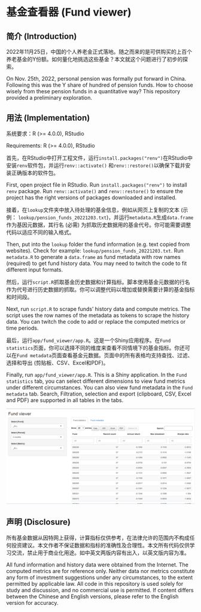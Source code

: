 基金查看器 (Fund viewer)
================

## 简介 (Introduction)

2022年11月25日，中国的个人养老金正式落地。随之而来的是可供购买的上百个养老基金的Y份额。如何量化地挑选这些基金？本文就这个问题进行了初步的探索。

On Nov. 25th, 2022, personal pension was formally put forward in China.
Following this was the Y share of hundred of pension funds. How to
choose wisely from these pension funds in a quantitative way? This
repository provided a preliminary exploration.

## 用法 (Implementation)

系统要求：R (\>= 4.0.0), RStudio

Requirements: R (\>= 4.0.0), RStudio

首先，在RStudio中打开工程文件，运行`install.packages("renv")`在RStudio中安装`renv`软件包，并运行`renv::activate()`
和`renv::restore()`以确保下载并安装正确版本的软件包。

First, open project file in RStudio. Run `install.packages("renv")` to
install `renv` package. Run `renv::activate()` and `renv::restore()` to
ensure the project has the right versions of packages downloaded and
installed.

接着，在`lookup`文件夹中放入待处理的基金信息，例如从网页上复制的文本
(示例：
`lookup/pension_funds_20221203.txt`)，并运行`metadata.R`生成`data.frame`作为基因元数据，其行名
(必需)
为抓取历史数据用的基金代号。你可能需要调整代码以适应不同的输入格式。

Then, put into the `lookup` folder the fund information (e.g. text
copied from websites). Check for example:
`lookup/pension_funds_20221203.txt`. Run `metadata.R` to generate a
`data.frame` as fund metadata with row names (required) to get fund
history data. You may need to twitch the code to fit different input
formats.

然后，运行`script.R`抓取基金历史数据和计算指标。脚本使用基金元数据的行名作为代号进行历史数据的抓取。你可以调整代码以增加或替换需要计算的基金指标和时间段。

Next, run `script.R` to scrape funds’ history data and compute metrics.
The script uses the row names of the metadata as tokens to scrape the
history data. You can twitch the code to add or replace the computed
metrics or time periods.

最后，运行`app/fund_viewer/app.R`。这是一个Shiny应用程序。在`Fund statistics`页面，你可以选择不同的维度来查看不同情境下的基金指标。你还可以在`Fund metadata`页面查看基金元数据。页面中的所有表格均支持查找、过滤、选择和导出
(剪贴板、CSV、Excel和PDF)。

Finally, run `app/fund_viewer/app.R`. This is a Shiny application. In
the `Fund statistics` tab, you can select different dimensions to view
fund metrics under different circumstances. You can also view fund
metadata in the `Fund metadata` tab. Search, Filtration, selection and
export (clipboard, CSV, Excel and PDF) are supported in all tables in
the tabs.

![](/app/fund_viewer/screenshot.png?raw=true)

## 声明 (Disclosure)

所有基金数据从因特网上获得，计算指标仅供参考，在法律允许的范围内不构成任何投资建议。本文作者不保证数据和指标的准确性及合理性。本文所有代码仅供学习交流，禁止用于商业化用途。如中英文两版内容有出入，以英文版内容为准。

All fund information and history data were obtained from the Internet.
The computed metrics are for reference only. Neither data nor metrics
constitute any form of investment suggestions under any circumstances,
to the extent permitted by applicable law. All code in this repository
is used solely for study and discussion, and no commercial use is
permitted. If content differs between the Chinese and English versions,
please refer to the English version for accuracy.
